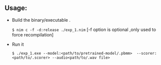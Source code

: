 
## Usage:
* Build the binary/executable .

    ```$ nim c -f -d:release ./exp_1.nim``` [-f option is optional ,only used to force recompilation]
    
* Run it 

    ```$ ./exp_1.exe --model:<path/to/pretrained-model/.pbmm>  --scorer:<path/to/.scorer> --audio<path/to/.wav file>```

